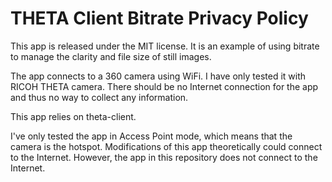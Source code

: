 # THETA Client Bitrate Privacy Policy

This app is released under the MIT license. It is an example
of using bitrate to manage the clarity and file size of still
images.

The app connects to a 360 camera using WiFi.  I have only
tested it with RICOH THETA camera.  There should be no
Internet connection for the app and thus no way to collect
any information.

This app relies on theta-client.

I've only tested the app in Access Point mode, which means that the
camera is the hotspot. Modifications of this app theoretically
could connect to the Internet.  However, the app in this
repository does not connect to the Internet.
